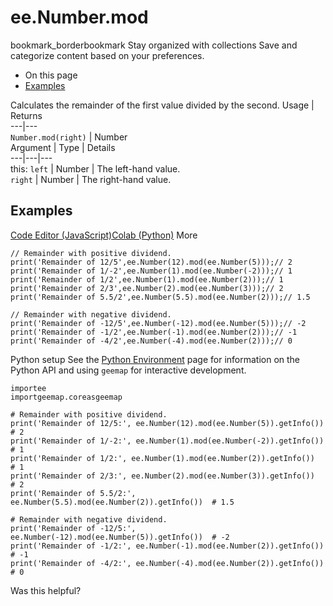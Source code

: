  
#  ee.Number.mod
bookmark_borderbookmark Stay organized with collections  Save and categorize content based on your preferences.
  * On this page
  * [Examples](https://developers.google.com/earth-engine/apidocs/ee-number-mod#examples)


Calculates the remainder of the first value divided by the second.
Usage | Returns  
---|---  
`Number.mod(right)` | Number  
Argument | Type | Details  
---|---|---  
this: `left` | Number | The left-hand value.  
`right` | Number | The right-hand value.  
## Examples
[Code Editor (JavaScript)](https://developers.google.com/earth-engine/apidocs/ee-number-mod#code-editor-javascript-sample)[Colab (Python)](https://developers.google.com/earth-engine/apidocs/ee-number-mod#colab-python-sample) More
```
// Remainder with positive dividend.
print('Remainder of 12/5',ee.Number(12).mod(ee.Number(5)));// 2
print('Remainder of 1/-2',ee.Number(1).mod(ee.Number(-2)));// 1
print('Remainder of 1/2',ee.Number(1).mod(ee.Number(2)));// 1
print('Remainder of 2/3',ee.Number(2).mod(ee.Number(3)));// 2
print('Remainder of 5.5/2',ee.Number(5.5).mod(ee.Number(2)));// 1.5

// Remainder with negative dividend.
print('Remainder of -12/5',ee.Number(-12).mod(ee.Number(5)));// -2
print('Remainder of -1/2',ee.Number(-1).mod(ee.Number(2)));// -1
print('Remainder of -4/2',ee.Number(-4).mod(ee.Number(2)));// 0
```
Python setup
See the [ Python Environment](https://developers.google.com/earth-engine/guides/python_install) page for information on the Python API and using `geemap` for interactive development.
```
importee
importgeemap.coreasgeemap
```
```
# Remainder with positive dividend.
print('Remainder of 12/5:', ee.Number(12).mod(ee.Number(5)).getInfo())  # 2
print('Remainder of 1/-2:', ee.Number(1).mod(ee.Number(-2)).getInfo())  # 1
print('Remainder of 1/2:', ee.Number(1).mod(ee.Number(2)).getInfo())  # 1
print('Remainder of 2/3:', ee.Number(2).mod(ee.Number(3)).getInfo())  # 2
print('Remainder of 5.5/2:', ee.Number(5.5).mod(ee.Number(2)).getInfo())  # 1.5

# Remainder with negative dividend.
print('Remainder of -12/5:', ee.Number(-12).mod(ee.Number(5)).getInfo())  # -2
print('Remainder of -1/2:', ee.Number(-1).mod(ee.Number(2)).getInfo())  # -1
print('Remainder of -4/2:', ee.Number(-4).mod(ee.Number(2)).getInfo())  # 0
```

Was this helpful?
